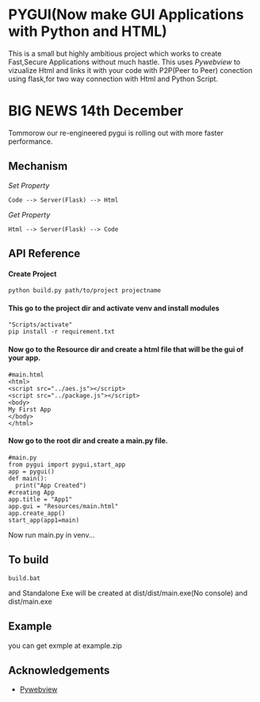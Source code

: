 
# PYGUI(Now make GUI Applications with Python and HTML)

This is a small but highly ambitious project which works to create Fast,Secure Applications without much hastle.
This uses *Pywebview* to vizualize Html and links it with your code with P2P(Peer to Peer) conection using flask,for two way connection with Html and Python Script.
# BIG NEWS 14th December
Tommorow our re-engineered pygui is rolling out with more faster performance.
## Mechanism
*Set Property*
```
Code --> Server(Flask) --> Html
```
*Get Property*
```
Html --> Server(Flask) --> Code
```
## API Reference

#### Create Project

```
python build.py path/to/project projectname 
```
#### This go to the project dir and activate venv and install modules
```
"Scripts/activate"
pip install -r requirement.txt
```
#### Now go to the Resource dir and create a html file that will be the gui of your app.
``` 
#main.html
<html>
<script src="../aes.js"></script>
<script src="../package.js"></script>
<body>
My First App
</body>
</html>
```
#### Now go to the root dir and create a main.py file.
``` 
#main.py
from pygui import pygui,start_app
app = pygui()
def main():
  print("App Created")
#creating App
app.title = "App1"
app.gui = "Resources/main.html"
app.create_app()
start_app(app1=main)
```
Now run main.py in venv...

## To build
```
build.bat
```
and Standalone Exe will be created at dist/dist/main.exe(No console) and dist/main.exe

## Example
you can get exmple at example.zip
## Acknowledgements

 - [Pywebview](https://pywebview.flowrl.com/)







